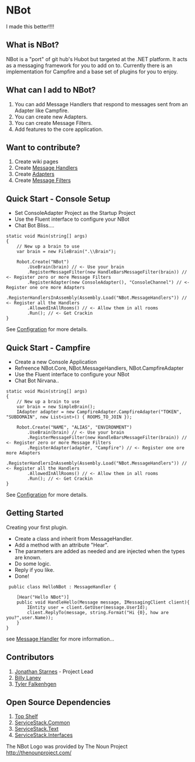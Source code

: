 NBot
====
I made this better!!!!
## What is NBot?
NBot is a "port" of git hub's Hubot but targeted at the .NET platform. It acts as a messaging framework for you to add on to. Currently there is an implementation for Campfire and a base set of plugins for you to enjoy.

## What can I add to NBot?
1. You can add Message Handlers that respond to messages sent from an Adapter like Campfire. 
2. You can create new Adapters.
3. You can create Message Filters.
4. Add features to the core application.

## Want to contribute?
1. Create wiki pages
2. Create [Message Handlers](https://github.com/NBot/NBot/wiki/Message-Handler)
3. Create [Adapters](https://github.com/NBot/NBot/wiki/Adapter)
4. Create [Message Filters](https://github.com/NBot/NBot/wiki/MessageFilter)

## Quick Start - Console Setup
* Set ConsoleAdapter Project as the Startup Project
* Use the Fluent interface to configure your NBot
* Chat Bot Bliss....


```
static void Main(string[] args)
{
    // New up a brain to use
    var brain = new FileBrain(".\\Brain");

    Robot.Create("NBot")
        .UseBrain(brain) // <- Use your brain
        .RegisterMessageFilter(new HandleBarsMessageFilter(brain)) // <- Register zero or more Message Filters
        .RegisterAdapter(new ConsoleAdapter(), "ConsoleChannel") // <- Register one ore more Adapters
        .RegisterHandlersInAssembly(Assembly.Load("NBot.MessageHandlers")) // <- Register all the Handlers
        .AllowedInAllRooms() // <- Allow them in all rooms
        .Run(); // <- Get Crackin
}
```
See [Configration](https://github.com/NBot/NBot/wiki/Configuration) for more details.

## Quick Start - Campfire 
* Create a new Console Application
* Refreence NBot.Core, NBot.MessageHandlers, NBot.CampfireAdapter
* Use the Fluent interface to configure your NBot
* Chat Bot Nirvana..

```
static void Main(string[] args)
{
    // New up a brain to use
    var brain = new SimpleBrain();
    IAdapter adapter = new CampfireAdapter.CampfireAdapter("TOKEN", "SUBDOMAIN", new List<int>() { ROOMS_TO_JOIN });

    Robot.Create("NAME", "ALIAS", "ENVIRONMENT")
        .UseBrain(brain) // <- Use your brain
        .RegisterMessageFilter(new HandleBarsMessageFilter(brain)) // <- Register zero or more Message Filters
        .RegisterAdapter(adapter, "Campfire") // <- Register one ore more Adapters
        .RegisterHandlersInAssembly(Assembly.Load("NBot.MessageHandlers")) // <- Register all the Handlers
        .AllowedInAllRooms() // <- Allow them in all rooms
        .Run(); // <- Get Crackin
}

```

See [Configration](https://github.com/NBot/NBot/wiki/Configuration) for more details.

## Getting Started
Creating your first plugin.
* Create a class and inherit from MessageHandler.
* Add a method with an attribute "Hear".
* The parameters are added as needed and are injected when the types are known.
* Do some logic.
* Reply if you like.
* Done!

```
 public class HelloNBot : MessageHandler {

    [Hear("Hello NBot")]
    public void HandleHello(Message message, IMessagingClient client){
        IEntity user = client.GetUser(message.UserId);
        client.ReplyTo(message, string.Format("Hi {0}, how are you?",user.Name));
    }
}
```
see [Message Handler](https://github.com/NBot/NBot/wiki/Message-Handler) for more information...

## Contributors
1. [Jonathan Starnes](https://github.com/JonathanStarnes) - Project Lead
2. [Billy Laney](https://github.com/supabill)
3. [Tyler Falkenhgen](https://github.com/tfalkenhagen)


## Open Source Dependencies
1. [Top Shelf](https://github.com/phatboyg/Topshelf)
2. [ServiceStack.Common](https://github.com/ServiceStack/ServiceStack)
2. [ServiceStack.Text](https://github.com/ServiceStack/ServiceStack.Text)
3. [ServiceStack.Interfaces](https://github.com/ServiceStack/ServiceStack)

The NBot Logo was provided by The Noun Project
http://thenounproject.com/



